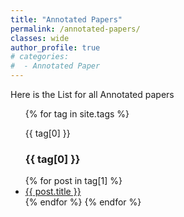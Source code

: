 ```yaml
---
title: "Annotated Papers"
permalink: /annotated-papers/
classes: wide
author_profile: true
# categories:
#  - Annotated Paper
---
```


Here is the List for all Annotated papers
<ul>
{% for tag in site.tags %}
  <p>{{ tag[0] }}</p>
  <!-- {% if tag[0] == "Annotated_Papers" %} -->
    <h3>{{ tag[0] }}</h3>
        {% for post in tag[1] %}
        <li><a href="{{ post.url }}">{{ post.title }}</a></li>
        {% endfor %}
    <!-- {% endif %} -->
{% endfor %}
</ul>

<!-- <ul>
  {% for post in site.posts %}
    <li>
      <a href="{{ post.url }}">{{ post.title }}</a>
      {{ post.excerpt }}
    </li>
  {% endfor %}
</ul> -->
